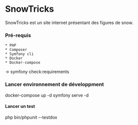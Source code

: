 # SnowTricks

SnowTricks est un site internet présentant des figures de snow.

### Pré-requis
    * PHP
    * Composer
    * Symfony cli
    * Docker
    * Docker-compose

-> symfony check:requirements

### Lancer environnement de développment

docker-compose up -d
symfony serve -d


#### Lancer un test

php bin/phpunit --testdox